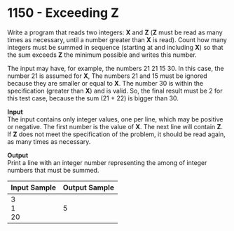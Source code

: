 # 1150 - Exceeding Z

Write a program that reads two integers: **X** and **Z** (**Z** must be read as many times as necessary, until a number greater than **X** is read). Count how many integers must be summed in sequence (starting at and including **X**) so that the sum exceeds **Z** the minimum possible and writes this number.

The input may have, for example, the numbers ​​21 21 15 30. In this case, the number 21 is assumed for **X**, The numbers 21 and 15 must be ignored because they are smaller or equal to **X**. The number 30 is within the specification (greater than **X**) and is valid. So, the final result must be 2 for this test case, because the sum (21 + 22) is bigger than 30.

**Input**<br>
The input contains only integer values​​, one per line, which may be positive or negative. The first number is the value of **X**. The next line will contain **Z**. If **Z** does not meet the specification of the problem, it should be read again, as many times as necessary.

**Output**<br>
Print a line with an integer number representing the among of integer numbers that must be summed.

| Input Sample     | Output Sample |
|:-----------------|:--------------|
| 3 <br> 1 <br> 20 | 5             |